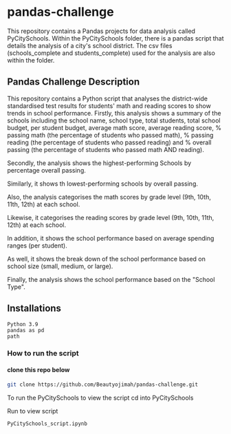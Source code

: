 # pandas-challenge

This repository contains a Pandas projects for data analysis called PyCitySchools. Within the PyCitySchools folder, there is a pandas script that details the analysis of a city's school district. The csv files (schools_complete and students_complete) used for the analysis are also within the folder.

## Pandas Challenge Description

This repository contains a Python script that analyses the district-wide standardised test results for students' math and reading scores to show trends in school performance. Firstly, this analysis shows a summary of the schools including the school name, school type, total students, total school budget, per student budget, average math score, average reading score, % passing math (the percentage of students who passed math), % passing reading (the percentage of students who passed reading) and % overall passing (the percentage of students who passed math AND reading).

Secondly, the analysis shows the highest-performing Schools by percentage overall passing. 

Similarly, it shows th lowest-performing schools by overall passing.

Also, the analysis categorises the math scores by grade level (9th, 10th, 11th, 12th) at each school. 

Likewise, it categorises the reading scores by grade level (9th, 10th, 11th, 12th) at each school.

In addition, it shows the school performance based on average spending ranges (per student).

As well, it shows the break down of the school performance based on school size (small, medium, or large). 

Finally, the analysis shows the school performance based on the "School Type".


## Installations 

    Python 3.9
    pandas as pd
    path

### How to run the script 
#### clone this repo below 
```bash
git clone https://github.com/Beautyojimah/pandas-challenge.git
```
To run the PyCitySchools to view the script
cd into PyCitySchools

Run to view script
```bash
PyCitySchools_script.ipynb
```

